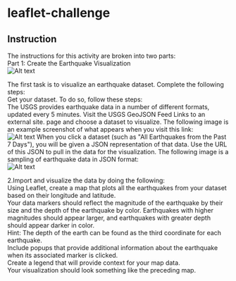 # leaflet-challenge

## Instruction

The instructions for this activity are broken into two parts:<br>
Part 1: Create the Earthquake Visualization<br>
![Alt text](https://static.bc-edx.com/data/dl-1-2/m15/lms/img/2-BasicMap.jpg)

The first task is to visualize an earthquake dataset. Complete the following steps:<br>
Get your dataset. To do so, follow these steps:<br>
The USGS provides earthquake data in a number of different formats, updated every 5 minutes. Visit the USGS GeoJSON Feed Links to an external site. page and choose a dataset to visualize. The following image is an example screenshot of what appears when you visit this link:<br>
![Alt text](https://static.bc-edx.com/data/dl-1-2/m15/lms/img/3-Data.jpg)
When you click a dataset (such as "All Earthquakes from the Past 7 Days"), you will be given a JSON representation of that data. Use the URL of this JSON to pull in the data for the visualization. The following image is a sampling of earthquake data in JSON format:<br>
![Alt text](https://static.bc-edx.com/data/dl-1-2/m15/lms/img/4-JSON.jpg)

2.Import and visualize the data by doing the following:<br>
Using Leaflet, create a map that plots all the earthquakes from your dataset based on their longitude and latitude.<br>
Your data markers should reflect the magnitude of the earthquake by their size and the depth of the earthquake by color. Earthquakes with higher magnitudes should appear larger, and earthquakes with greater depth should appear darker in color.<br>
Hint: The depth of the earth can be found as the third coordinate for each earthquake.<br>
Include popups that provide additional information about the earthquake when its associated marker is clicked.<br>
Create a legend that will provide context for your map data.<br>
Your visualization should look something like the preceding map.<br>
